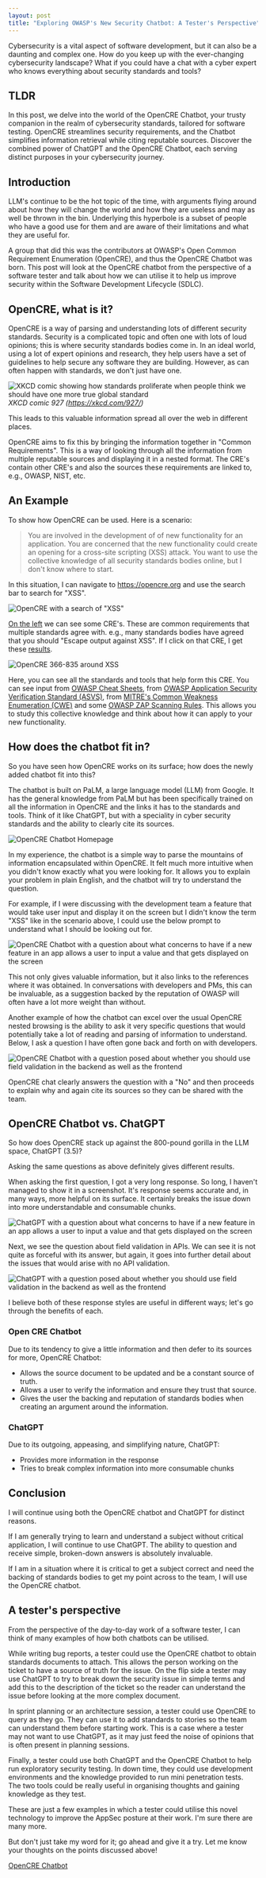 ```yaml
---
layout: post
title: "Exploring OWASP's New Security Chatbot: A Tester's Perspective"
---
```


Cybersecurity is a vital aspect of software development, but it can also be a daunting and complex one. How do you keep up with the ever-changing cybersecurity landscape? What if you could have a chat with a cyber expert who knows everything about security standards and tools?

## TLDR

In this post, we delve into the world of the OpenCRE Chatbot, your trusty companion in the realm of cybersecurity standards, tailored for software testing. OpenCRE streamlines security requirements, and the Chatbot simplifies information retrieval while citing reputable sources. Discover the combined power of ChatGPT and the OpenCRE Chatbot, each serving distinct purposes in your cybersecurity journey.

## Introduction

LLM's continue to be the hot topic of the time, with arguments flying around about how they will change the world and how they are useless and may as well be thrown in the bin. Underlying this hyperbole is a subset of people who have a good use for them and are aware of their limitations and what they are useful for.

A group that did this was the contributors at OWASP's Open Common Requirement Enumeration (OpenCRE), and thus the OpenCRE Chatbot was born. This post will look at the OpenCRE chatbot from the perspective of a software tester and talk about how we can utilise it to help us improve security within the Software Development Lifecycle (SDLC).

## OpenCRE, what is it?

OpenCRE is a way of parsing and understanding lots of different security standards. Security is a complicated topic and often one with lots of loud opinions; this is where security standards bodies come in. In an ideal world, using a lot of expert opinions and research, they help users have a set of guidelines to help secure any software they are building. However, as can often happen with standards, we don't just have one.

![XKCD comic showing how standards proliferate when people think we should have one more true global standard](../images/posts/XKCD%20Standards.png)
*XKCD comic 927 (https://xkcd.com/927/)*

This leads to this valuable information spread all over the web in different places.

OpenCRE aims to fix this by bringing the information together in "Common Requirements". This is a way of looking through all the information from multiple reputable sources and displaying it in a nested format. The CRE's contain other CRE's and also the sources these requirements are linked to, e.g., OWASP, NIST, etc.

## An Example

To show how OpenCRE can be used. Here is a scenario:

> You are involved in the development of of new functionality for an application. You are concerned that the new functionality could create an opening for a cross-site scripting (XSS) attack. You want to use the collective knowledge of all security standards bodies online, but I don't know where to start.

In this situation, I can navigate to https://opencre.org and use the search bar to search for "XSS".

![OpenCRE with a search of "XSS"](../images/posts/OpenCRE%20XSS%20Search.png)

[On the left](https://www.opencre.org/search/xss) we can see some CRE's. These are common requirements that multiple standards agree with. e.g., many standards bodies have agreed that you should "Escape output against XSS". If I click on that CRE, I get these [results](https://www.opencre.org/cre/366-835).

![OpenCRE 366-835 around XSS](../images/posts/OpenCRE%20366-835.png)

Here, you can see all the standards and tools that help form this CRE. You can see input from [OWASP Cheat Sheets](https://cheatsheetseries.owasp.org/index.html), from [OWASP Application Security Verification Standard (ASVS)](https://github.com/OWASP/ASVS), from [MITRE's Common Weakness Enumeration (CWE)](https://cwe.mitre.org/data/definitions/79.html) and some [OWASP ZAP Scanning Rules](https://github.com/zaproxy). This allows you to study this collective knowledge and think about how it can apply to your new functionality.

## How does the chatbot fit in?

So you have seen how OpenCRE works on its surface; how does the newly added chatbot fit into this?

The chatbot is built on PaLM, a large language model (LLM) from Google. It has the general knowledge from PaLM but has been specifically trained on all the information in OpenCRE and the links it has to the standards and tools. Think of it like ChatGPT, but with a speciality in cyber security standards and the ability to clearly cite its sources.

![OpenCRE Chatbot Homepage](../images/posts/OpenCRE%20Chatbot%20Homepage.png)

In my experience, the chatbot is a simple way to parse the mountains of information encapsulated within OpenCRE. It felt much more intuitive when you didn't know exactly what you were looking for. It allows you to explain your problem in plain English, and the chatbot will try to understand the question.

For example, if I were discussing with the development team a feature that would take user input and display it on the screen but I didn't know the term "XSS" like in the scenario above, I could use the below prompt to understand what I should be looking out for.

![OpenCRE Chatbot with a question about what concerns to have if a new feature in an app allows a user to input a value and that gets displayed on the screen](../images/posts/OpenCRE%20Chatbot%20insert%20question.png)

This not only gives valuable information, but it also links to the references where it was obtained. In conversations with developers and PMs, this can be invaluable, as a suggestion backed by the reputation of OWASP will often have a lot more weight than without.

Another example of how the chatbot can excel over the usual OpenCRE nested browsing is the ability to ask it very specific questions that would potentially take a lot of reading and parsing of information to understand. Below, I ask a question I have often gone back and forth on with developers.

![OpenCRE Chatbot with a question posed about whether you should use field validation in the backend as well as the frontend](../images/posts/OpenCRE%20Chatbot%20dev%20question.png)

OpenCRE chat clearly answers the question with a "No" and then proceeds to explain why and again cite its sources so they can be shared with the team.

## OpenCRE Chatbot vs. ChatGPT

So how does OpenCRE stack up against the 800-pound gorilla in the LLM space, ChatGPT (3.5)?

Asking the same questions as above definitely gives different results.

When asking the first question, I got a very long response. So long, I haven't managed to show it in a screenshot. It's response seems accurate and, in many ways, more helpful on its surface. It certainly breaks the issue down into more understandable and consumable chunks.

![ChatGPT with a question about what concerns to have if a new feature in an app allows a user to input a value and that gets displayed on the screen](../images/posts/ChatGPT%20insert%20question.png)

Next, we see the question about field validation in APIs. We can see it is not quite as forceful with its answer, but again, it goes into further detail about the issues that would arise with no API validation.

![ChatGPT with a question posed about whether you should use field validation in the backend as well as the frontend](../images/posts/ChatGPT%20dev%20question.png)

I believe both of these response styles are useful in different ways; let's go through the benefits of each.

### Open CRE Chatbot

Due to its tendency to give a little information and then defer to its sources for more, OpenCRE Chatbot:

- Allows the source document to be updated and be a constant source of truth.
- Allows a user to verify the information and ensure they trust that source.
- Gives the user the backing and reputation of standards bodies when creating an argument around the information.

### ChatGPT

Due to its outgoing, appeasing, and simplifying nature, ChatGPT:

- Provides more information in the response
- Tries to break complex information into more consumable chunks

## Conclusion

I will continue using both the OpenCRE chatbot and ChatGPT for distinct reasons.

If I am generally trying to learn and understand a subject without critical application, I will continue to use ChatGPT. The ability to question and receive simple, broken-down answers is absolutely invaluable.

If I am in a situation where it is critical to get a subject correct and need the backing of standards bodies to get my point across to the team, I will use the OpenCRE chatbot.

## A tester's perspective

From the perspective of the day-to-day work of a software tester, I can think of many examples of how both chatbots can be utilised.

While writing bug reports, a tester could use the OpenCRE chatbot to obtain standards documents to attach. This allows the person working on the ticket to have a source of truth for the issue. On the flip side a tester may use ChatGPT to try to break down the security issue in simple terms and add this to the description of the ticket so the reader can understand the issue before looking at the more complex document.

In sprint planning or an architecture session, a tester could use OpenCRE to query as they go. They can use it to add standards to stories so the team can understand them before starting work. This is a case where a tester may not want to use ChatGPT, as it may just feed the noise of opinions that is often present in planning sessions.

Finally, a tester could use both ChatGPT and the OpenCRE Chatbot to help run exploratory security testing. In down time, they could use development environments and the knowledge provided to run mini penetration tests. The two tools could be really useful in organising thoughts and gaining knowledge as they test.

These are just a few examples in which a tester could utilise this novel technology to improve the AppSec posture at their work. I'm sure there are many more.

But don't just take my word for it; go ahead and give it a try. Let me know your thoughts on the points discussed above!

[OpenCRE Chatbot](https://opencre.org/chatbot)
